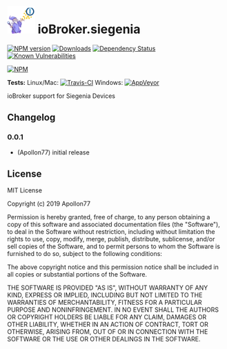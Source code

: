 <h1>
    <img src="admin/siegenia.png" width="64"/>
    ioBroker.siegenia
</h1>

[![NPM version](http://img.shields.io/npm/v/iobroker.siegenia.svg)](https://www.npmjs.com/package/iobroker.siegenia)
[![Downloads](https://img.shields.io/npm/dm/iobroker.siegenia.svg)](https://www.npmjs.com/package/iobroker.siegenia)
[![Dependency Status](https://img.shields.io/david/Apollon77/iobroker.siegenia.svg)](https://david-dm.org/Apollon77/iobroker.siegenia)
[![Known Vulnerabilities](https://snyk.io/test/github/Apollon77/ioBroker.siegenia/badge.svg)](https://snyk.io/test/github/Apollon77/ioBroker.siegenia)

[![NPM](https://nodei.co/npm/iobroker.siegenia.png?downloads=true)](https://nodei.co/npm/iobroker.siegenia/)

**Tests:** Linux/Mac: [![Travis-CI](http://img.shields.io/travis/Apollon77/ioBroker.siegenia/master.svg)](https://travis-ci.org/Apollon77/ioBroker.siegenia)
Windows: [![AppVeyor](https://ci.appveyor.com/api/projects/status/github/Apollon77/ioBroker.siegenia?branch=master&svg=true)](https://ci.appveyor.com/project/Apollon77/ioBroker-siegenia/)

ioBroker support for Siegenia Devices

## Changelog

### 0.0.1
* (Apollon77) initial release

## License
MIT License

Copyright (c) 2019 Apollon77

Permission is hereby granted, free of charge, to any person obtaining a copy
of this software and associated documentation files (the "Software"), to deal
in the Software without restriction, including without limitation the rights
to use, copy, modify, merge, publish, distribute, sublicense, and/or sell
copies of the Software, and to permit persons to whom the Software is
furnished to do so, subject to the following conditions:

The above copyright notice and this permission notice shall be included in all
copies or substantial portions of the Software.

THE SOFTWARE IS PROVIDED "AS IS", WITHOUT WARRANTY OF ANY KIND, EXPRESS OR
IMPLIED, INCLUDING BUT NOT LIMITED TO THE WARRANTIES OF MERCHANTABILITY,
FITNESS FOR A PARTICULAR PURPOSE AND NONINFRINGEMENT. IN NO EVENT SHALL THE
AUTHORS OR COPYRIGHT HOLDERS BE LIABLE FOR ANY CLAIM, DAMAGES OR OTHER
LIABILITY, WHETHER IN AN ACTION OF CONTRACT, TORT OR OTHERWISE, ARISING FROM,
OUT OF OR IN CONNECTION WITH THE SOFTWARE OR THE USE OR OTHER DEALINGS IN THE
SOFTWARE.